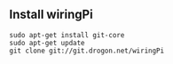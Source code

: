 
## Install wiringPi
```
sudo apt-get install git-core
sudo apt-get update
git clone git://git.drogon.net/wiringPi
```
